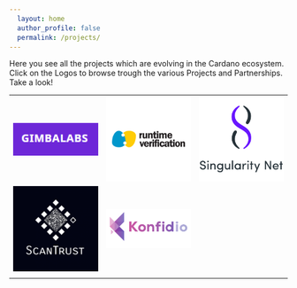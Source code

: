 ```yaml
---
  layout: home
  author_profile: false
  permalink: /projects/
---
```



Here you see all the projects which are evolving in the Cardano ecosystem. Click on the Logos to browse trough the various Projects and Partnerships.
Take a look!

<table style="width:100%">
  <tr>
    <td style="width:33%"><a href="/projects/business/gimbalabs/"><img src="/projects/business/Logo-GimbaLabs.png" alt="Logo GimbaLabs"/></a></td>
    <td style="width:33%"><a href="/projects/business/runtime-verification/"><img src="/projects/business/Logo-RuntimeVerification.png" alt="Logo Runtime Verification"/></a></td>
    <td style="width:33%"><a href="/projects/business/singularity-net/"><img src="/projects/business/Logo-SingularityNET.png" alt="Logo SingularityNET"/></a></td>
  </tr>
  <tr>
    <td style="width:33%"><a href="/projects/business/scan-trust/"><img src="/projects/business/Logo-Scantrust.png" alt="Logo ScanTrust"/></a></td>
    <td style="width:33%"><a href="/projects/business/konfidio/"><img src="/projects/business/Logo-Konfidio.png" alt="Logo Konfidio"/></a></td>
    <td style="width:33%"></td>
  </tr>
  <tr>
    <td></td>
    <td></td>
    <td></td>
  </tr>
</table>
